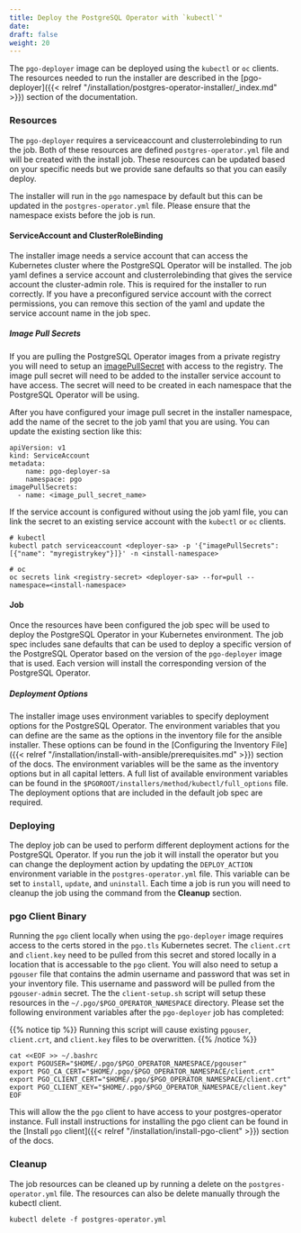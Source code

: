 ```yaml
---
title: Deploy the PostgreSQL Operator with `kubectl`"
date:
draft: false
weight: 20
---
```


The `pgo-deployer` image can be deployed using the `kubectl` or `oc` clients.
The resources needed to run the installer are described in the
[pgo-deployer]({{< relref "/installation/postgres-operator-installer/_index.md" >}})
section of the documentation.

### Resources

The `pgo-deployer` requires a serviceaccount and clusterrolebinding to run the
job. Both of these resources are defined `postgres-operator.yml` file and will
be created with the install job. These resources can be updated based on your
specific needs but we provide sane defaults so that you can easily deploy.

The installer will run in the `pgo` namespace by default but this can be
updated in the `postgres-operator.yml` file. Please ensure that the namespace
exists before the job is run.

#### ServiceAccount and ClusterRoleBinding

The installer image needs a service account that can access the Kubernetes
cluster where the PostgreSQL Operator will be installed. The job yaml defines a
service account and clusterrolebinding that gives the service account the
cluster-admin role. This is required for the installer to run correctly. If you
have a preconfigured service account with the correct permissions, you can
remove this section of the yaml and update the service account name in the job
spec.

##### Image Pull Secrets

If you are pulling the PostgreSQL Operator images from a private registry you
will need to setup an
[imagePullSecret](https://kubernetes.io/docs/tasks/configure-pod-container/pull-image-private-registry/)
with access to the registry. The image pull secret will need to be added to the
installer service account to have access. The secret will need to be created in
each namespace that the PostgreSQL Operator will be using.

After you have configured your image pull secret in the installer namespace,
add the name of the secret to the job yaml that you are using. You can update
the existing section like this:

```
apiVersion: v1
kind: ServiceAccount
metadata:
    name: pgo-deployer-sa
    namespace: pgo
imagePullSecrets:
  - name: <image_pull_secret_name>
```

If the service account is configured without using the job yaml file, you
can link the secret to an existing service account with the `kubectl` or `oc`
clients.

```
# kubectl
kubectl patch serviceaccount <deployer-sa> -p '{"imagePullSecrets": [{"name": "myregistrykey"}]}' -n <install-namespace>

# oc
oc secrets link <registry-secret> <deployer-sa> --for=pull --namespace=<install-namespace>
```

#### Job

Once the resources have been configured the job spec will be used to deploy the
PostgreSQL Operator in your Kubernetes environment. The job spec includes sane
defaults that can be used to deploy a specific version of the PostgreSQL Operator
based on the version of the `pgo-deployer` image that is used. Each version will
install the corresponding version of the PostgreSQL Operator.

##### Deployment Options

The installer image uses environment variables to specify deployment options for
the PostgreSQL Operator. The environment variables that you can define are the
same as the options in the inventory file for the ansible installer. These
options can be found in the
[Configuring the Inventory File]({{< relref "/installation/install-with-ansible/prerequisites.md" >}})
section of the docs. The environment variables will be the same as the inventory
options but in all capital letters. A full list of available environment
variables can be found in the `$PGOROOT/installers/method/kubectl/full_options`
file. The deployment options that are included in the default job spec are
required.

### Deploying

The deploy job can be used to perform different deployment actions for the
PostgreSQL Operator. If you run the job it will install the operator but you can
change the deployment action by updating the `DEPLOY_ACTION` environment
variable in the `postgres-operator.yml` file. This variable can be set to
`install`, `update`, and `uninstall`. Each time a job is run you will need to
cleanup the job using the command from the **Cleanup** section.

### pgo Client Binary

Running the `pgo` client locally when using the `pgo-deployer` image requires
access to the certs stored in the `pgo.tls` Kubernetes secret. The `client.crt`
and `client.key` need to be pulled from this secret and stored locally in a
location that is accessable to the `pgo` client. You will also need to setup a
`pgouser` file that contains the admin username and password that was set in your
inventory file. This username and password will be pulled from the
`pgouser-admin` secret. The the `client-setup.sh` script will setup these
resources in the `~/.pgo/$PGO_OPERATOR_NAMESPACE` directory. Please set the
following environment variables after the `pgo-deployer` job has completed:


{{% notice tip %}}
Running this script will cause existing `pgouser`, `client.crt`, and `client.key`
files to be overwritten.
{{% /notice %}}

```
cat <<EOF >> ~/.bashrc
export PGOUSER="$HOME/.pgo/$PGO_OPERATOR_NAMESPACE/pgouser"
export PGO_CA_CERT="$HOME/.pgo/$PGO_OPERATOR_NAMESPACE/client.crt"
export PGO_CLIENT_CERT="$HOME/.pgo/$PGO_OPERATOR_NAMESPACE/client.crt"
export PGO_CLIENT_KEY="$HOME/.pgo/$PGO_OPERATOR_NAMESPACE/client.key"
EOF
```

This will allow the the `pgo` client to have access to your postgres-operator
instance. Full install instructions for installing the pgo client can be found
in the [Install `pgo` client]({{< relref "/installation/install-pgo-client" >}})
section of the docs.

### Cleanup

The job resources can be cleaned up by running a delete on the `postgres-operator.yml`
file. The resources can also be delete manually through the kubectl
client.

```
kubectl delete -f postgres-operator.yml
```